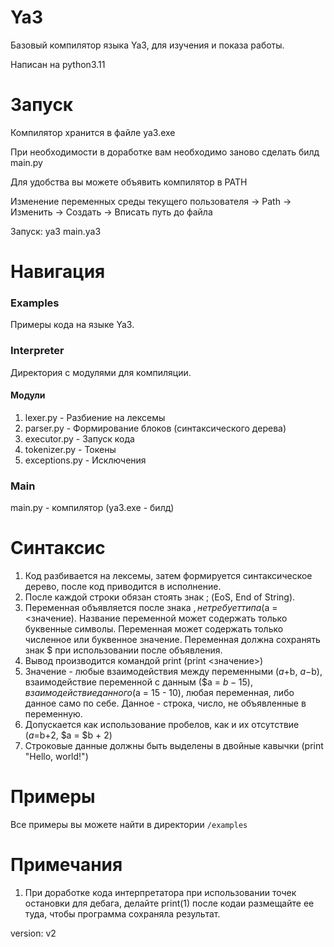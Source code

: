 # Ya3
Базовый компилятор языка Ya3, для изучения и показа работы.

Написан на python3.11

# Запуск
Компилятор хранится в файле ya3.exe

При необходимости в доработке вам необходимо заново сделать билд main.py

Для удобства вы можете объявить компилятор в PATH

Изменение переменных среды текущего пользователя -> Path -> Изменить -> Создать -> Вписать путь до файла

Запуск: ya3 main.ya3


# Навигация
### Examples
Примеры кода на языке Ya3.

### Interpreter
Директория с модулями для компиляции.

#### Модули
1. lexer.py - Разбиение на лексемы
2. parser.py - Формирование блоков (синтаксического дерева)
3. executor.py -  Запуск кода
4. tokenizer.py - Токены
5. exceptions.py - Исключения

### Main
main.py - компилятор (ya3.exe - билд)

# Синтаксис
1. Код разбивается на лексемы, затем формируется синтаксическое дерево, после
   код приводится в исполнение.
2. После каждой строки обязан стоять знак ; (EoS, End of String).
3. Переменная объявляется после знака $, не требует типа ($a = <значение).
   Название переменной может содержать только буквенные символы. Переменная
   может содержать только численное или буквенное значение. Переменная должна
   сохранять знак $ при использовании после объявления.
5. Вывод производится командой print (print <значение>)
6. Значение - любые взаимодействия между переменными ($a+$b, $a-$b), взаимодействие
   переменной с данным ($a = $b - 15), взаимодействие данного ($a = 15 - 10),
   любая переменная, либо данное само по себе.
   Данное - строка, число, не объявленные в переменную.
8. Допускается как использование пробелов, как и их отсутствие ($a=$b+2, $a = $b + 2)
9. Строковые данные должны быть выделены в двойные кавычки (print "Hello, world!")
   

# Примеры
Все примеры вы можете найти в директории ```/examples```

# Примечания
1. При доработке кода интерпретатора при использовании точек остановки для
   дебага, делайте print(1) после кодаи размещайте ее туда, чтобы программа
   сохраняла результат. 

version: v2

